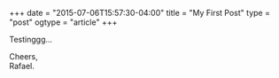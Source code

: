 +++
date = "2015-07-06T15:57:30-04:00"
title = "My First Post"
type = "post"
ogtype = "article"
+++

Testinggg...

Cheers,  
Rafael.
